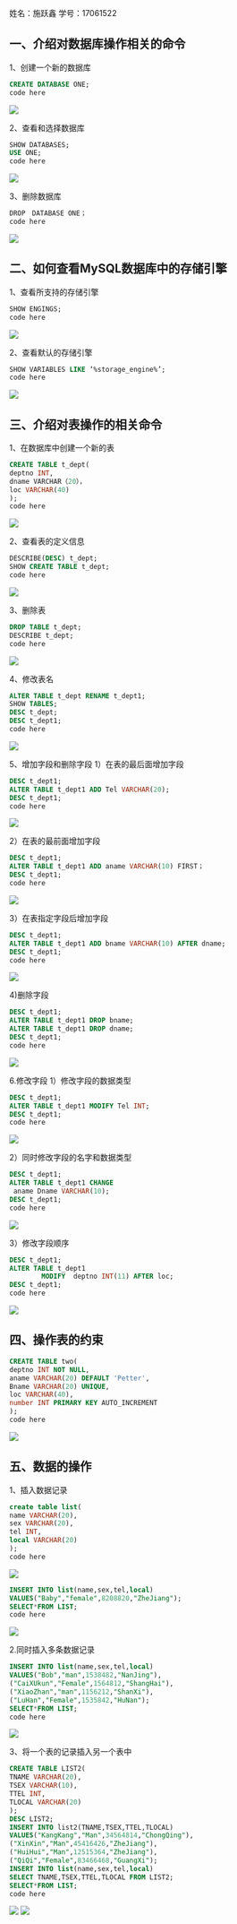 姓名：施跃鑫  学号：17061522
## 一、介绍对数据库操作相关的命令
1、创建一个新的数据库
```sql
CREATE DATABASE ONE;
code here
```
![](https://github.com/shiyuexin123/mysql-test-1/blob/master/1.1.png)

2、查看和选择数据库
```sql
SHOW DATABASES;  
USE ONE;          
code here
```
![](https://github.com/shiyuexin123/mysql-test-1/blob/master/1.2.png)

3、删除数据库
```sql
DROP　DATABASE ONE；
code here
```
![](https://github.com/shiyuexin123/mysql-test-1/blob/master/1.3.png)

## 二、如何查看MySQL数据库中的存储引擎
1、查看所支持的存储引擎
```sql
SHOW ENGINGS;
code here
```
![](https://github.com/shiyuexin123/mysql-test-1/blob/master/1.4.png)

2、查看默认的存储引擎
```sql
SHOW VARIABLES LIKE ‘%storage_engine%’;
code here
```
![](https://github.com/shiyuexin123/mysql-test-1/blob/master/1.5.png)

## 三、介绍对表操作的相关命令
1、在数据库中创建一个新的表
```sql
CREATE TABLE t_dept(
deptno INT,
dname VARCHAR（20），
loc VARCHAR(40)
);
code here
```
![](https://github.com/shiyuexin123/mysql-test-1/blob/master/1.6.png)

2、查看表的定义信息
```sql
DESCRIBE(DESC) t_dept;	
SHOW CREATE TABLE t_dept; 	 
code here
```
![](https://github.com/shiyuexin123/mysql-test-1/blob/master/1.7.png)

3、删除表
```sql
DROP TABLE t_dept;	
DESCRIBE t_dept;      
code here
```
![](https://github.com/shiyuexin123/mysql-test-1/blob/master/1.8.png)

4、修改表名
```sql
ALTER TABLE t_dept RENAME t_dept1;  
SHOW TABLES;	
DESC t_dept;	
DESC t_dept1;	
code here
```
![](https://github.com/shiyuexin123/mysql-test-1/blob/master/1.9.png)

5、增加字段和删除字段
1）在表的最后面增加字段
```sql
DESC t_dept1;		
ALTER TABLE t_dept1 ADD Tel VARCHAR(20);
DESC t_dept1;
code here
```
![](https://github.com/shiyuexin123/mysql-test-1/blob/master/1.10.png)

2）在表的最前面增加字段
```sql
DESC t_dept1;
ALTER TABLE t_dept1 ADD aname VARCHAR(10) FIRST； 
DESC t_dept1;
code here
```
![](https://github.com/shiyuexin123/mysql-test-1/blob/master/1.11.png)

3）在表指定字段后增加字段
```sql
DESC t_dept1;
ALTER TABLE t_dept1 ADD bname VARCHAR(10) AFTER dname; 
DESC t_dept1;
code here
```
![](https://github.com/shiyuexin123/mysql-test-1/blob/master/1.12.png)

4)删除字段
```sql
DESC t_dept1;
ALTER TABLE t_dept1 DROP bname; 
ALTER TABLE t_dept1 DROP dname;
DESC t_dept1;
code here
```
![](https://github.com/shiyuexin123/mysql-test-1/blob/master/1.13.png)

6.修改字段
1）修改字段的数据类型
```sql
DESC t_dept1; 
ALTER TABLE t_dept1 MODIFY Tel INT; 
DESC t_dept1;
code here
```
![](https://github.com/shiyuexin123/mysql-test-1/blob/master/1.14.png)

2）同时修改字段的名字和数据类型
```sql
DESC t_dept1; 
ALTER TABLE t_dept1 CHANGE
 aname Dname VARCHAR(10); 
DESC t_dept1;
code here
```
![](https://github.com/shiyuexin123/mysql-test-1/blob/master/1.15.png)

3）修改字段顺序
```sql
DESC t_dept1; 
ALTER TABLE t_dept1 
		MODIFY  deptno INT(11) AFTER loc; 
DESC t_dept1;
code here
```
![](https://github.com/shiyuexin123/mysql-test-1/blob/master/1.16.png)

## 四、操作表的约束
```sql
CREATE TABLE two(
deptno INT NOT NULL, 
aname VARCHAR(20) DEFAULT 'Petter', 
Bname VARCHAR(20) UNIQUE, 
loc VARCHAR(40),
number INT PRIMARY KEY AUTO_INCREMENT
);
code here
```
![](https://github.com/shiyuexin123/mysql-test-1/blob/master/1.17.png)

## 五、数据的操作
1、插入数据记录
```sql
create table list(
name VARCHAR(20),
sex VARCHAR(20),
tel INT,
local VARCHAR(20)
);
code here
```
![](https://github.com/shiyuexin123/mysql-test-1/blob/master/1.18.png)
```sql
INSERT INTO list(name,sex,tel,local)
VALUES("Baby","female",8208820,"ZheJiang"); 
SELECT*FROM LIST; 
code here
```
![](https://github.com/shiyuexin123/mysql-test-1/blob/master/1.19.png)

2.同时插入多条数据记录
```sql
INSERT INTO list(name,sex,tel,local)
VALUES("Bob","man",1538482,"NanJing"),
("CaiXUkun","Female",1564812,"ShangHai"),
("XiaoZhan","man",1156212,"ShanXi"),
("LuHan","Female",1535842,"HuNan");
SELECT*FROM LIST; 
code here
```
![](https://github.com/shiyuexin123/mysql-test-1/blob/master/1.20.png)

3、将一个表的记录插入另一个表中
```sql
CREATE TABLE LIST2(
TNAME VARCHAR(20),
TSEX VARCHAR(10),
TTEL INT,
TLOCAL VARCHAR(20)
);
DESC LIST2;
INSERT INTO list2(TNAME,TSEX,TTEL,TLOCAL)
VALUES("KangKang","Man",34564814,"ChongQing"),
("XinXin","Man",45416426,"ZheJiang"),
("HuiHui","Man",12515364,"ZheJiang"),
("QiQi","Female",83466468,"GuangXi");
INSERT INTO list(name,sex,tel,local)
SELECT TNAME,TSEX,TTEL,TLOCAL FROM LIST2;
SELECT*FROM LIST;
code here
```
![](https://github.com/shiyuexin123/mysql-test-1/blob/master/1.21.png)
![](https://github.com/shiyuexin123/mysql-test-1/blob/master/1.22.png)

